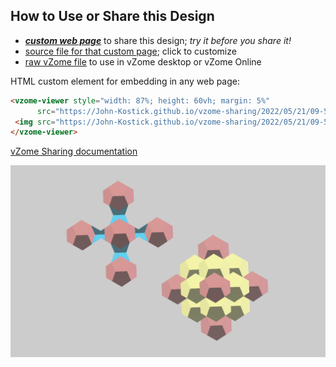 
## How to Use or Share this Design

 - [***custom web page***][post] to share this design; *try it before you share it!*
 - [source file for that custom page][source]; click to customize
 - [raw vZome file][raw] to use in vZome desktop or vZome Online
 
 HTML custom element for embedding in any web page:
 ```html
<vzome-viewer style="width: 87%; height: 60vh; margin: 5%"
       src="https://John-Kostick.github.io/vzome-sharing/2022/05/21/09-52-29-Dodeca-array-2/Dodeca-array-2.vZome" >
  <img src="https://John-Kostick.github.io/vzome-sharing/2022/05/21/09-52-29-Dodeca-array-2/Dodeca-array-2.png" />
</vzome-viewer>
 ```

[vZome Sharing documentation](https://vzome.github.io/vzome/sharing.html#how-it-works)

![Image](<Dodeca-array-2.png>)


[post]: <https://John-Kostick.github.io/vzome-sharing/2022/05/21/Dodeca-array-2-09-52-29.html>
[source]: <https://github.com/John-Kostick/vzome-sharing/edit/main/_posts/2022-05-21-Dodeca-array-2-09-52-29.md>
[raw]: <https://raw.githubusercontent.com/John-Kostick/vzome-sharing/main/2022/05/21/09-52-29-Dodeca-array-2/Dodeca-array-2.vZome>